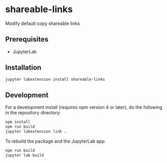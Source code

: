 # shareable-links

Modify default copy shareable links


## Prerequisites

* JupyterLab

## Installation

```bash
jupyter labextension install shareable-links
```

## Development

For a development install (requires npm version 4 or later), do the following in the repository directory:

```bash
npm install
npm run build
jupyter labextension link .
```

To rebuild the package and the JupyterLab app:

```bash
npm run build
jupyter lab build
```

